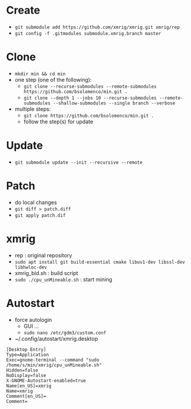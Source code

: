 # Create
- `git submodule add https://github.com/xmrig/xmrig.git xmrig/rep`
- `git config -f .gitmodules submodule.xmrig.branch master`

# Clone
- `mkdir min && cd min`
- one step (one of the following):
    - `git clone --recurse-submodules --remote-submodules https://github.com/bsolomenco/min.git .`
    - `git clone --depth 1 --jobs 10 --recurse-submodules --remote-submodules --shallow-submodules --single branch --verbose`
- multiple steps:
    - `git clone https://github.com/bsolomenco/min.git .`
    - follow the step(s) for update

# Update
- `git submodule update --init --recursive --remote`

# Patch
- do local changes
- `git diff > patch.diff`
- `git apply patch.dif`

# xmrig
- rep                           : original repository
- `sudo apt install git build-essential cmake libuv1-dev libssl-dev libhwloc-dev`
- xmrig_bld.sh                  : build script
- `sudo ./cpu_unMineable.sh`    : start mining

# Autostart
- force autologin
    - GUI ...
    - `sudo nano /etc/gdm3/custom.conf`
- ~/.config/autostart/xmrig.desktop
```
[Desktop Entry]
Type=Application
Exec=gnome-terminal --command "sudo /home/s/min/xmrig/cpu_unMineable.sh"
Hidden=false
NoDisplay=false
X-GNOME-Autostart-enabled=true
Name[en_US]=xmrig
Name=xmrig
Comment[en_US]=
Comment=
```
